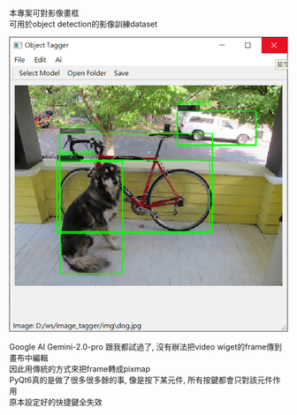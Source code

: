 本專案可對影像畫框  
可用於object detection的影像訓練dataset  

![](./asset/system_gui.png)

Google AI Gemini-2.0-pro 跟我都試過了, 沒有辦法把video wiget的frame傳到畫布中編輯  
因此用傳統的方式來把frame轉成pixmap  
PyQt6真的是做了很多很多餘的事, 像是按下某元件, 所有按鍵都會只對該元件作用  
原本設定好的快捷鍵全失效  